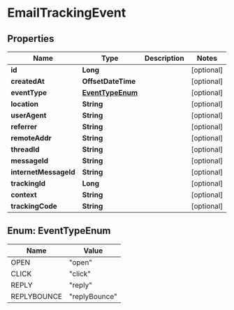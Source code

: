

# EmailTrackingEvent


## Properties

| Name | Type | Description | Notes |
|------------ | ------------- | ------------- | -------------|
|**id** | **Long** |  |  [optional] |
|**createdAt** | **OffsetDateTime** |  |  [optional] |
|**eventType** | [**EventTypeEnum**](#EventTypeEnum) |  |  [optional] |
|**location** | **String** |  |  [optional] |
|**userAgent** | **String** |  |  [optional] |
|**referrer** | **String** |  |  [optional] |
|**remoteAddr** | **String** |  |  [optional] |
|**threadId** | **String** |  |  [optional] |
|**messageId** | **String** |  |  [optional] |
|**internetMessageId** | **String** |  |  [optional] |
|**trackingId** | **Long** |  |  [optional] |
|**context** | **String** |  |  [optional] |
|**trackingCode** | **String** |  |  [optional] |



## Enum: EventTypeEnum

| Name | Value |
|---- | -----|
| OPEN | &quot;open&quot; |
| CLICK | &quot;click&quot; |
| REPLY | &quot;reply&quot; |
| REPLYBOUNCE | &quot;replyBounce&quot; |




